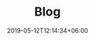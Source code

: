 ---
title: "Blog"
date: 2019-05-12T12:14:34+06:00
description: "All publications made by mua."
image: ""
---